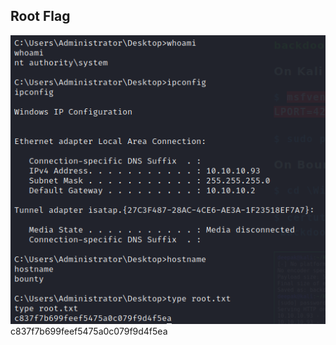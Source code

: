 ## Root Flag
![](../Attachments/Pasted%20image%2020210519221923.png)
c837f7b699feef5475a0c079f9d4f5ea